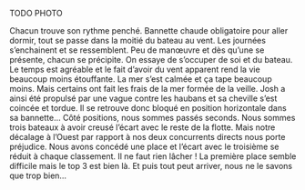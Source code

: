 TODO PHOTO

Chacun trouve son rythme penché. Bannette chaude obligatoire pour aller dormir, tout se passe dans la moitié du bateau au vent. Les journées s’enchainent et se ressemblent. Peu de manœuvre et dès qu’une se présente, chacun se précipite. On essaye de s’occuper de soi et du bateau. Le temps est agréable et le fait d’avoir du vent apparent rend la vie beaucoup moins étouffante. La mer s’est calmée et ça tape beaucoup moins. Mais certains ont fait les frais de la mer formée de la veille. Josh a ainsi été propulsé par une vague contre les haubans et sa cheville s’est coincée et tordue. Il se retrouve donc bloqué en position horizontale dans sa bannette…
Côté positions, nous sommes passés seconds. Nous sommes trois bateaux à avoir creusé l’écart avec le reste de la flotte. Mais notre décalage à l’Ouest par rapport à nos deux concurrents directs nous porte préjudice. Nous avons concédé une place et l’écart avec le troisième se réduit à chaque classement. Il ne faut rien lâcher ! La première place semble difficile mais le top 3 est bien là. Et puis tout peut arriver, nous ne le savons que trop bien…
